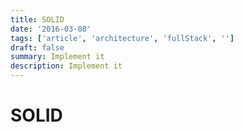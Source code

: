 ```yaml
---
title: SOLID
date: '2016-03-08'
tags: ['article', 'architecture', 'fullStack', '']
draft: false
summary: Implement it
description: Implement it
---
```

# SOLID



